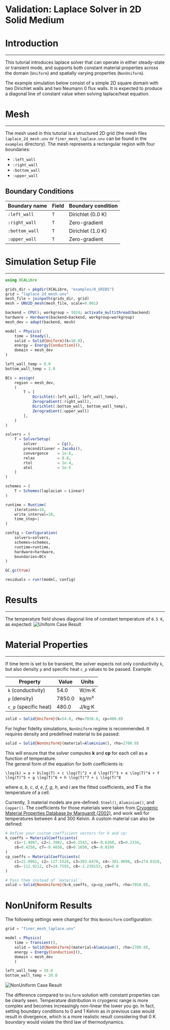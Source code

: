 # Validation: Laplace Solver in 2D Solid Medium

# Introduction
---
This tutorial introduces laplace solver that can operate in either steady-state or transient mode, and supports both constant material properties across the domain (`Uniform`) and spatially varying properties (`NonUniform`).

The example simulation below consist of a simple 2D square domain with two Dirichlet walls and two Neumann 0 flux walls. It is expected to produce a diagonal line of constant value when solving laplace/heat equation.

# Mesh
---

The mesh used in this tutorial is a structured 2D grid (the mesh files `laplace_2d_mesh.unv` or `finer_mesh_laplace.unv` can be found in the `examples` directory). The mesh represents a rectangular region with four boundaries:

- `:left_wall`
- `:right_wall`
- `:bottom_wall`
- `:upper_wall`

## Boundary Conditions

|Boundary name | Field | Boundary condition |
| ------------ | ----- | ------------------ |
| `:left_wall` | `T`   | Dirichlet (0.0 K) |
| `:right_wall` | `T`   | Zero-gradient       |
| `:bottom_wall` | `T`   | Dirichlet (1.0 K) |
| `:upper_wall` | `T`   | Zero-gradient       |


# Simulation Setup File
---

```julia
using XCALibre

grids_dir = pkgdir(XCALibre, "examples/0_GRIDS")
grid = "laplace_2d_mesh.unv"
mesh_file = joinpath(grids_dir, grid)
mesh = UNV2D_mesh(mesh_file, scale=0.001)

backend = CPU(); workgroup = 1024; activate_multithread(backend)
hardware = Hardware(backend=backend, workgroup=workgroup)
mesh_dev = adapt(backend, mesh)

model = Physics(
    time = Steady(),
    solid = Solid{Uniform}(k=10.0),
    energy = Energy{Conduction}(),
    domain = mesh_dev
)

left_wall_temp = 0.0
bottom_wall_temp = 1.0

BCs = assign(
    region = mesh_dev,
    (
        T = [     
            Dirichlet(:left_wall, left_wall_temp),
            Zerogradient(:right_wall),
            Dirichlet(:bottom_wall, bottom_wall_temp),
            Zerogradient(:upper_wall)
        ],
    )
)

solvers = (
    T = SolverSetup(
        solver         = Cg(),
        preconditioner = Jacobi(),
        convergence    = 1e-8,
        relax          = 0.8,
        rtol           = 1e-4,
        atol           = 1e-5
    )
)

schemes = (
    T = Schemes(laplacian = Linear)
)

runtime = Runtime(
    iterations=10,
    write_interval=10,
    time_step=1
)

config = Configuration(
    solvers=solvers,
    schemes=schemes,
    runtime=runtime,
    hardware=hardware,
    boundaries=BCs
)

GC.gc(true)

residuals = run!(model, config)

```
# Results
---

The temperature field shows diagonal line of constant temperature of `0.5 K`, as expected:
![Uniform Case Result](figures/06/uniform.png)

# Material Properties
---
If time term is set to be transient, the solver expects not only conductivity `k`, but also density `ρ` and specific heat `c_p` values to be passed. Example:


| Property       | Value     | Units         |
|----------------|-----------|---------------|
| `k` (conductivity) | 54.0      | W/m·K         |
| `ρ` (density)      | 7850.0    | kg/m³         |
| `c_p` (specific heat) | 480.0     | J/kg·K        |


```julia
solid = Solid{Uniform}(k=54.0, rho=7850.0, cp=480.0)
```

For higher fidelity simulations, `NonUniform` regime is recommended. It requires density and predefined material to be passed:
```julia
solid = Solid{NonUniform}(material=Aluminium(), rho=2700.0)
```
This will ensure that the solver computes **k** and **cp** for each cell as a function of temperature.  
The general form of the equation for both coefficients is:

``\log(k) = a + b\log(T) + c \log(T)^2 + d \log(T)^3 + e \log(T)^4 + f \log(T)^5 + g \log(T)^6 + h \log(T)^7 + i \log(T)^8``

where *a*, *b*, *c*, *d*, *e*, *f*, *g*, *h*, and *i* are the fitted coefficients, and **T** is the temperature of a cell.

Currently, 3 material models are pre-defined: `Steel()`, `Aluminium()`, and `Copper()`. The coefficients for those materials were taken from [Cryogenic Material Properties Database by Marquardt (2002)](https://www.researchgate.net/publication/226513158_Cryogenic_Material_Properties_Database), and work well for temperatures between 4 and 300 Kelvin. A custom material can also be defined:

```julia
# Define your custom coefficient vectors for k and cp:
k_coeffs = MaterialCoefficients(
    c1=-1.4087, c2=1.3982, c3=0.2543, c4=-0.6260, c5=0.2334,
    c6=0.4256, c7=-0.4658, c8=0.1650, c9=-0.0199
)
cp_coeffs = MaterialCoefficients(
    c1=22.0061, c2=-127.5528, c3=303.6470, c4=-381.0098, c5=274.0328,
    c6=-112.9212, c7=24.7593, c8=-2.239153, c9=0.0
)

# Pass them instead of `material`:
solid = Solid{NonUniform}(k=k_coeffs, cp=cp_coeffs, rho=7850.0),
```


# NonUniform Results

The following settings were changed for this `NonUniform` configuration:

```julia
grid = "finer_mesh_laplace.unv"

model = Physics(
    time = Transient(),
    solid = Solid{NonUniform}(material=Aluminium(), rho=2700.0),
    energy = Energy{Conduction}(),
    domain = mesh_dev
    )

left_wall_temp = 10.0
bottom_wall_temp = 20.0
```

![NonUniform Case Result](figures/06/nonuniform.png)

The difference compared to `Uniform` solution with constant properties can be clearly seen. Temperature distribution in cryogenic range is more complex and becomes increasingly non-linear the lower you go. In fact, setting boundary conditions to 0 and 1 Kelvin as in previous case would result in divergence, which is a more realistic result considering that 0 K boundary would violate the third law of thermodynamics.